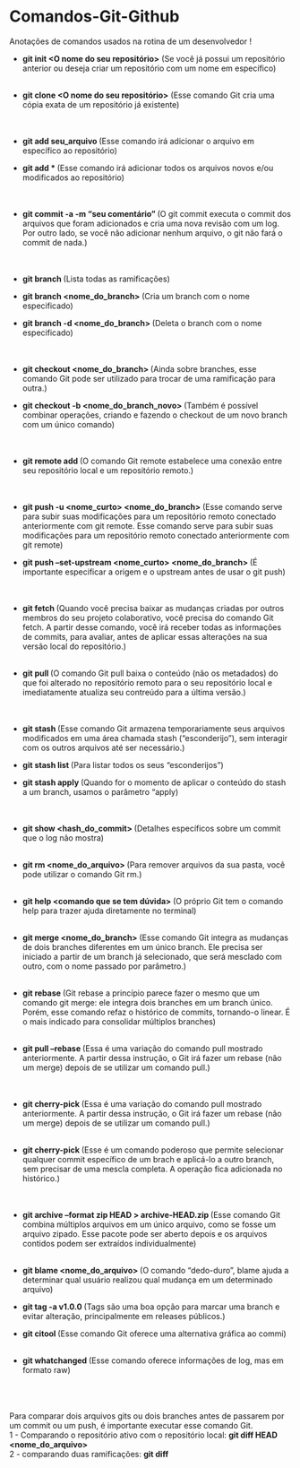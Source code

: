 # Comandos-Git-Github
Anotações de comandos usados na rotina de um desenvolvedor ! 

- <strong>git init <O nome do seu repositório></strong> (Se você já possui um repositório anterior ou deseja criar um repositório com um nome em específico) <br> <br>
- <strong>git clone <URL do seu projeto> <O nome do seu repositório></strong> (Esse comando Git cria uma cópia exata de um repositório já existente) <br> <br> <br> 

- <strong> git add seu_arquivo </strong> (Esse comando irá adicionar o arquivo em específico ao repositório) <br>
- <strong> git add * </strong> (Esse comando irá adicionar todos os arquivos novos e/ou modificados ao repositório) <br> <br> <br> 

- <strong> git commit -a -m “seu comentário” </strong> (O git commit executa o commit dos arquivos que foram adicionados e cria uma nova revisão com um log. Por outro lado, se você não adicionar nenhum arquivo, o git não fará o commit de nada.) <br> <br> <br> 

- <strong> git branch </strong> (Lista todas as ramificações) <br> 
- <strong> git branch <nome_do_branch> </strong> (Cria um branch com o nome especificado) <br>
- <strong> git branch -d <nome_do_branch> </strong> (Deleta o branch com o nome especificado) <br> <br> <br> 

- <strong> git checkout <nome_do_branch> </strong> (Ainda sobre branches, esse comando Git pode ser utilizado para trocar de uma ramificação para outra.) <br> 
- <strong> git checkout -b <nome_do_branch_novo> </strong> (Também é possível combinar operações, criando e fazendo o checkout de um novo branch com um único comando) <br> <br> <br>

- <strong> git remote add <nomecurto> <url></strong> (O comando Git remote estabelece uma conexão entre seu repositório local e um repositório remoto.)<br> <br> <br>

- <strong> git push -u <nome_curto> <nome_do_branch> </strong> (Esse comando serve para subir suas modificações para um repositório remoto conectado anteriormente com git remote. Esse comando serve para subir suas modificações para um repositório remoto conectado anteriormente com git remote) <br>
- <strong> git push –set-upstream <nome_curto> <nome_do_branch> </strong> (É importante especificar a origem e o upstream antes de usar o git push) <br> <br> <br>

- <strong> git fetch </strong> (Quando você precisa baixar as mudanças criadas por outros membros do seu projeto colaborativo, você precisa do comando Git fetch. A partir desse comando, você irá receber todas as informações de commits, para avaliar, antes de aplicar essas alterações na sua versão local do repositório.) <br> <br> 
- <strong>  git pull <URL> </strong> (O comando Git pull baixa o conteúdo (não os metadados) do que foi alterado no repositório remoto para o seu repositório local e imediatamente atualiza seu contreúdo para a última versão.) <br> <br> <br>  

- <strong> git stash </strong> (Esse comando Git armazena temporariamente seus arquivos modificados em uma área chamada stash (“esconderijo”), sem interagir com os outros arquivos até ser necessário.) <br> 
- <strong> git stash list </strong> (Para listar todos os seus “esconderijos”) <br> 
- <strong> git stash apply </strong> (Quando for o momento de aplicar o conteúdo do stash a um branch, usamos o parâmetro “apply) <br> <br> <br>

- <strong> git show <hash_do_commit> </strong> (Detalhes específicos sobre um commit que o log não mostra) <br>  <br>
- <strong> git rm <nome_do_arquivo> </strong> (Para remover arquivos da sua pasta, você pode utilizar o comando Git rm.) <br>  <br>
- <strong> git help <comando que se tem dúvida> </strong> (O próprio Git tem o comando help para trazer ajuda diretamente no terminal) <br>  <br>
- <strong> git merge <nome_do_branch> </strong> (Esse comando Git integra as mudanças de dois branches diferentes em um único branch. Ele precisa ser iniciado a partir de um branch já selecionado, que será mesclado com outro, com o nome passado por parâmetro.) <br>  <br>
- <strong> git rebase <base> </strong> (Git rebase a princípio parece fazer o mesmo que um comando git merge: ele integra dois branches em um branch único. Porém, esse comando refaz o histórico de commits, tornando-o linear. É o mais indicado para consolidar múltiplos branches) <br>  <br>
- <strong> git pull –rebase </strong> (Essa é uma variação do comando pull mostrado anteriormente. A partir dessa instrução, o Git irá fazer um rebase (não um merge) depois de se utilizar um comando pull.) <br>  <br> <br> 

- <strong> git cherry-pick <commit-hash> </strong> (Essa é uma variação do comando pull mostrado anteriormente. A partir dessa instrução, o Git irá fazer um rebase (não um merge) depois de se utilizar um comando pull.) <br>  <br>
- <strong> git cherry-pick <commit-hash> </strong> (Esse é um comando poderoso que permite selecionar qualquer commit específico de um brach e aplicá-lo a outro branch, sem precisar de uma mescla completa. A operação fica adicionada no histórico.) <br> <br> <br> 

- <strong> git archive –format zip HEAD > archive-HEAD.zip </strong> (Esse comando Git combina múltiplos arquivos em um único arquivo, como se fosse um arquivo zipado. Esse pacote pode ser aberto depois e os arquivos contidos podem ser extraídos individualmente) <br>  <br>
- <strong> git blame <nome_do_arquivo> </strong> (O comando “dedo-duro”, blame ajuda a determinar qual usuário realizou qual mudança em um determinado arquivo) <br>
- <strong> git tag -a v1.0.0 </strong> (Tags são uma boa opção para marcar uma branch e evitar alteração, principalmente em releases públicos.) 
- <strong> git citool </strong> (Esse comando Git oferece uma alternativa gráfica ao commi) <br>  <br>
- <strong> git whatchanged </strong> (Esse comando oferece informações de log, mas em formato raw) <br> <br> <br> <br>

 Para comparar dois arquivos gits ou dois branches antes de passarem por um commit ou um push, é importante executar esse comando Git. <br>
1 - Comparando o repositório ativo com o repositório local: <strong>  git diff HEAD <nome_do_arquivo> </strong>  <br>
2 - comparando duas ramificações: <strong> git diff <branch de origem> <branch de destino> </strong>  <br>

 
 
 

